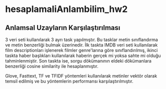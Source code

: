 # hesaplamaliAnlambilim_hw2

## Anlamsal Uzayların Karşılaştırılması

3 veri seti kullanılarak 3 ayrı task yapılmıştır. Bu tasklar metin sınıflandırma ve metin benzerliği bulmak üzerinedir. İlk taskta IMDB veri seti kullanılarak film descriptionları işlenerek filmler genre'larına göre sınıflandırılmış, ikinci taskta haber başlıkları kullanılarak haberin gerçek mi yoksa sahte mi olduğu tahminlenmiştir. Son taskta ise, sorgu dökümanının eldeki dökümanlara benzerliği cosine similarity ile hesaplanmıştır.

Glove, Fasttext, TF ve TFIDF yöntemleri kullanılarak metinler vektör olarak temsil edilmiş ve bu yöntemlerin performansı karşılaştırılmıştır.
